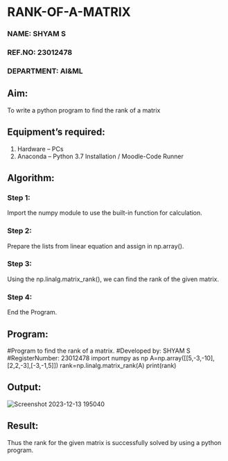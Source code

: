 # RANK-OF-A-MATRIX
### NAME: SHYAM S
### REF.NO: 23012478
### DEPARTMENT: AI&ML
## Aim:
To write a python program to find the rank of a matrix
## Equipment’s required:
1. 	Hardware – PCs
2. 	Anaconda – Python 3.7 Installation / Moodle-Code Runner
## Algorithm:
### Step 1:
Import the numpy module to use the built-in function for calculation.  
### Step 2:
Prepare the lists from linear equation and assign in np.array().
### Step 3:
Using the np.linalg.matrix_rank(), we can find the rank of the given matrix.
### Step 4:
End the Program.
## Program:

#Program to find the rank of a matrix.
#Developed by: SHYAM S
#RegisterNumber: 23012478
import numpy as np
A=np.array([[5,-3,-10],[2,2,-3],[-3,-1,5]])
rank=np.linalg.matrix_rank(A)
print(rank)
## Output:

![Screenshot 2023-12-13 195040](https://github.com/SridharShyam/RANK-OF-A-MATRIX/assets/144871368/c6daa477-254b-412d-802f-4ca5fb5d2a1e)

## Result:
Thus the rank for the given matrix is successfully solved by  using a python program.

